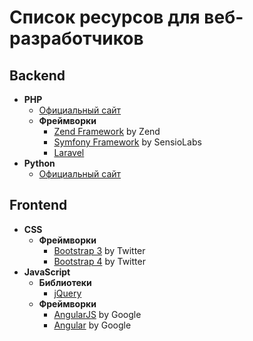 # Список ресурсов для веб-разработчиков

## Backend

- __PHP__
  - [Официальный сайт](http://php.net/)
  - __Фреймворки__
    - [Zend Framework](https://framework.zend.com) by Zend
    - [Symfony Framework](http://symfony.com) by SensioLabs
    - [Laravel](https://laravel.com)
- __Python__
  - [Официальный сайт](https://www.python.org)

## Frontend
- __CSS__
  - __Фреймворки__
    - [Bootstrap 3](http://getbootstrap.com) by Twitter
    - [Bootstrap 4](https://v4-alpha.getbootstrap.com) by Twitter
- __JavaScript__
  - __Библиотеки__
    - [jQuery](http://jquery.com)
  - __Фреймворки__
    - [AngularJS](https://angularjs.org) by Google
    - [Angular](https://angular.io) by Google

